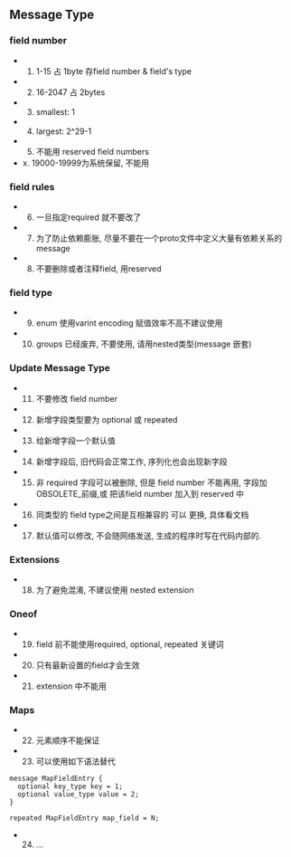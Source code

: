 ## Message Type

### field number
- 1. 1-15 占 1byte 存field number & field's type
- 2. 16-2047 占 2bytes
- 3. smallest: 1
- 4. largest: 2^29-1
- 5. 不能用 reserved field numbers
- x. 19000-19999为系统保留, 不能用

### field rules
- 6. 一旦指定required 就不要改了
- 7. 为了防止依赖膨胀, 尽量不要在一个proto文件中定义大量有依赖关系的message
- 8. 不要删除或者注释field, 用reserved

### field type
- 9. enum 使用varint encoding 赋值效率不高不建议使用
- 10. groups 已经废弃, 不要使用, 请用nested类型(message 嵌套)

### Update Message Type
- 11. 不要修改 field number
- 12. 新增字段类型要为 optional 或 repeated
- 13. 给新增字段一个默认值
- 14. 新增字段后, 旧代码会正常工作, 序列化也会出现新字段
- 15. 非 required 字段可以被删除, 但是 field number 不能再用, 字段加OBSOLETE_前缀,或 把该field number 加入到 reserved 中
- 16. 同类型的 field type之间是互相兼容的 可以 更换, 具体看文档
- 17. 默认值可以修改, 不会随网络发送, 生成的程序时写在代码内部的.

### Extensions
- 18. 为了避免混淆, 不建议使用 nested extension

### Oneof
- 19. field 前不能使用required, optional, repeated 关键词
- 20. 只有最新设置的field才会生效
- 21. extension 中不能用

### Maps
- 22. 元素顺序不能保证
- 23. 可以使用如下语法替代
```
message MapFieldEntry {
  optional key_type key = 1;
  optional value_type value = 2;
}

repeated MapFieldEntry map_field = N;
```

- 24. ...
